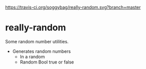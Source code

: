 https://travis-ci.org/soggybag/really-random.svg?branch=master

# really-random

Some random number utilities.

- Generates random numbers
  - In a random
  - Random Bool true or false
  
